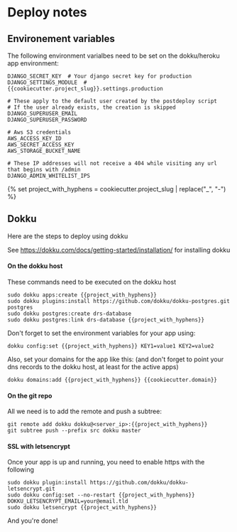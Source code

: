 # Deploy notes
## Environement variables
The following environment varialbes need to be set on the dokku/heroku app environment:
```dotenv
DJANGO_SECRET_KEY  # Your django secret key for production
DJANGO_SETTINGS_MODULE  # {{cookiecutter.project_slug}}.settings.production

# These apply to the default user created by the postdeploy script
# If the user already exists, the creation is skipped
DJANGO_SUPERUSER_EMAIL 
DJANGO_SUPERUSER_PASSWORD

# Aws S3 credentials
AWS_ACCESS_KEY_ID  
AWS_SECRET_ACCESS_KEY
AWS_STORAGE_BUCKET_NAME

# These IP addresses will not receive a 404 while visiting any url that begins with /admin
DJANGO_ADMIN_WHITELIST_IPS
```
{% set project_with_hyphens = cookiecutter.project_slug | replace("_", "-") %}
## Dokku
Here are the steps to deploy using dokku

See https://dokku.com/docs/getting-started/installation/ for installing dokku
#### On the dokku host
These commands need to be executed on the dokku host
```shell script
sudo dokku apps:create {{project_with_hyphens}}
sudo dokku plugins:install https://github.com/dokku/dokku-postgres.git postgres
sudo dokku postgres:create drs-database
sudo dokku postgres:link drs-database {{project_with_hyphens}}
```

Don't forget to set the environment variables for your app using:
```shell script
dokku config:set {{project_with_hyphens}} KEY1=value1 KEY2=value2
```

Also, set your domains for the app like this: (and don't forget to point your dns records to the dokku host,
at least for the active apps)
```shell script
dokku domains:add {{project_with_hyphens}} {{cookiecutter.domain}}
```

#### On the git repo
All we need is to add the remote and push a subtree:
```shell script
git remote add dokku dokku@<server_ip>:{{project_with_hyphens}}
git subtree push --prefix src dokku master
```

#### SSL with letsencrypt
Once your app is up and running, you need to enable https with the following
```shell script
sudo dokku plugin:install https://github.com/dokku/dokku-letsencrypt.git
sudo dokku config:set --no-restart {{project_with_hyphens}} DOKKU_LETSENCRYPT_EMAIL=your@email.tld
sudo dokku letsencrypt {{project_with_hyphens}}
```

And you're done!